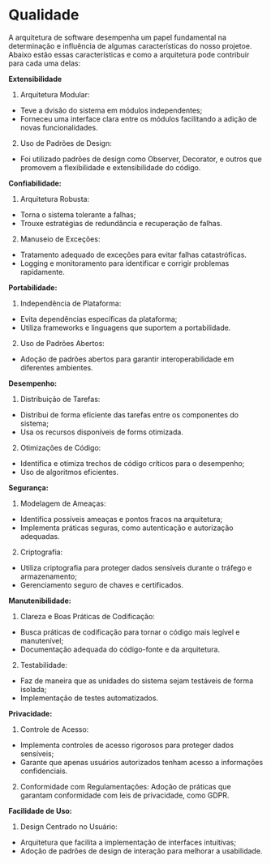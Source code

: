 # Qualidade
A arquitetura de software desempenha um papel fundamental na determinação e influência de algumas características do nosso projetoe. Abaixo estão essas características e como a arquitetura pode contribuir para cada uma delas:

**Extensibilidade**  
1. Arquitetura Modular:
- Teve a dvisão do sistema em módulos independentes;
- Forneceu uma interface clara entre os módulos facilitando a adição de novas funcionalidades.

2. Uso de Padrões de Design:
- Foi utilizado padrões de design como Observer, Decorator, e outros que promovem a flexibilidade e extensibilidade do código.

**Confiabilidade:**  
1. Arquitetura Robusta:
- Torna o sistema tolerante a falhas;
- Trouxe estratégias de redundância e recuperação de falhas.

2. Manuseio de Exceções:
- Tratamento adequado de exceções para evitar falhas catastróficas.
- Logging e monitoramento para identificar e corrigir problemas rapidamente.

**Portabilidade:**  
1. Independência de Plataforma:
- Evita dependências específicas da plataforma;
- Utiliza frameworks e linguagens que suportem a portabilidade.

2. Uso de Padrões Abertos:
- Adoção de padrões abertos para garantir interoperabilidade em diferentes ambientes.

**Desempenho:**  
1. Distribuição de Tarefas:
- Distribui de forma eficiente das tarefas entre os componentes do sistema;
- Usa os recursos disponíveis de forms otimizada.

2. Otimizações de Código:
- Identifica e otimiza trechos de código críticos para o desempenho;
- Uso de algoritmos eficientes.

**Segurança:**  
1. Modelagem de Ameaças:
- Identifica possíveis ameaças e pontos fracos na arquitetura;
- Implementa práticas seguras, como autenticação e autorização adequadas.

2. Criptografia:
- Utiliza criptografia para proteger dados sensíveis durante o tráfego e armazenamento;
- Gerenciamento seguro de chaves e certificados.

**Manutenibilidade:**  
1. Clareza e Boas Práticas de Codificação:
- Busca práticas de codificação para tornar o código mais legível e manutenível;
- Documentação adequada do código-fonte e da arquitetura.

2. Testabilidade:
- Faz de maneira que as unidades do sistema sejam testáveis de forma isolada;
- Implementação de testes automatizados.

**Privacidade:**  
1. Controle de Acesso:
- Implementa controles de acesso rigorosos para proteger dados sensíveis;
- Garante que apenas usuários autorizados tenham acesso a informações confidenciais.

2. Conformidade com Regulamentações:
Adoção de práticas que garantam conformidade com leis de privacidade, como GDPR.

**Facilidade de Uso:**
1. Design Centrado no Usuário:
- Arquitetura que facilita a implementação de interfaces intuitivas;
- Adoção de padrões de design de interação para melhorar a usabilidade.
